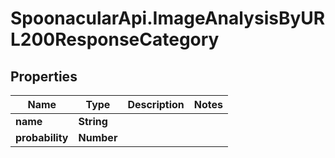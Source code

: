 # SpoonacularApi.ImageAnalysisByURL200ResponseCategory

## Properties

Name | Type | Description | Notes
------------ | ------------- | ------------- | -------------
**name** | **String** |  | 
**probability** | **Number** |  | 


